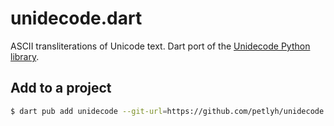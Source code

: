 # unidecode.dart

ASCII transliterations of Unicode text. Dart port of the [Unidecode Python library](https://pypi.org/project/Unidecode/).

## Add to a project

```sh
$ dart pub add unidecode --git-url=https://github.com/petlyh/unidecode.dart --git-ref=v1.0.0
```